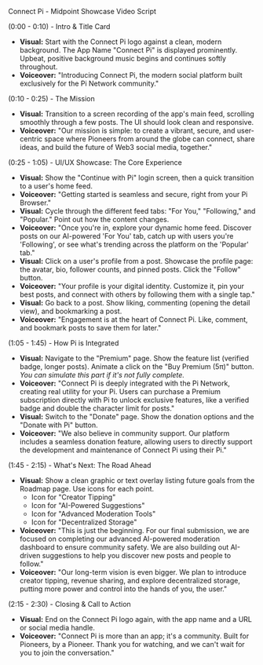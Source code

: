 
Connect Pi - Midpoint Showcase Video Script

(0:00 - 0:10) - Intro & Title Card

*   **Visual:** Start with the Connect Pi logo against a clean, modern background. The App Name "Connect Pi" is displayed prominently. Upbeat, positive background music begins and continues softly throughout.
*   **Voiceover:** "Introducing Connect Pi, the modern social platform built exclusively for the Pi Network community."

(0:10 - 0:25) - The Mission

*   **Visual:** Transition to a screen recording of the app's main feed, scrolling smoothly through a few posts. The UI should look clean and responsive.
*   **Voiceover:** "Our mission is simple: to create a vibrant, secure, and user-centric space where Pioneers from around the globe can connect, share ideas, and build the future of Web3 social media, together."

(0:25 - 1:05) - UI/UX Showcase: The Core Experience

*   **Visual:** Show the "Continue with Pi" login screen, then a quick transition to a user's home feed.
*   **Voiceover:** "Getting started is seamless and secure, right from your Pi Browser."
*   **Visual:** Cycle through the different feed tabs: "For You," "Following," and "Popular." Point out how the content changes.
*   **Voiceover:** "Once you're in, explore your dynamic home feed. Discover posts on our AI-powered 'For You' tab, catch up with users you're 'Following', or see what's trending across the platform on the 'Popular' tab."
*   **Visual:** Click on a user's profile from a post. Showcase the profile page: the avatar, bio, follower counts, and pinned posts. Click the "Follow" button.
*   **Voiceover:** "Your profile is your digital identity. Customize it, pin your best posts, and connect with others by following them with a single tap."
*   **Visual:** Go back to a post. Show liking, commenting (opening the detail view), and bookmarking a post.
*   **Voiceover:** "Engagement is at the heart of Connect Pi. Like, comment, and bookmark posts to save them for later."

(1:05 - 1:45) - How Pi is Integrated

*   **Visual:** Navigate to the "Premium" page. Show the feature list (verified badge, longer posts). Animate a click on the "Buy Premium (5π)" button. *You can simulate this part if it's not fully complete.*
*   **Voiceover:** "Connect Pi is deeply integrated with the Pi Network, creating real utility for your Pi. Users can purchase a Premium subscription directly with Pi to unlock exclusive features, like a verified badge and double the character limit for posts."
*   **Visual:** Switch to the "Donate" page. Show the donation options and the "Donate with Pi" button.
*   **Voiceover:** "We also believe in community support. Our platform includes a seamless donation feature, allowing users to directly support the development and maintenance of Connect Pi using their Pi."

(1:45 - 2:15) - What's Next: The Road Ahead

*   **Visual:** Show a clean graphic or text overlay listing future goals from the Roadmap page. Use icons for each point.
    *   Icon for "Creator Tipping"
    *   Icon for "AI-Powered Suggestions"
    *   Icon for "Advanced Moderation Tools"
    *   Icon for "Decentralized Storage"
*   **Voiceover:** "This is just the beginning. For our final submission, we are focused on completing our advanced AI-powered moderation dashboard to ensure community safety. We are also building out AI-driven suggestions to help you discover new posts and people to follow."
*   **Voiceover:** "Our long-term vision is even bigger. We plan to introduce creator tipping, revenue sharing, and explore decentralized storage, putting more power and control into the hands of you, the user."

(2:15 - 2:30) - Closing & Call to Action

*   **Visual:** End on the Connect Pi logo again, with the app name and a URL or social media handle.
*   **Voiceover:** "Connect Pi is more than an app; it's a community. Built for Pioneers, by a Pioneer. Thank you for watching, and we can't wait for you to join the conversation."

